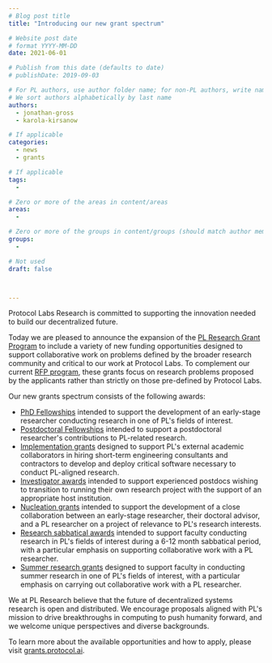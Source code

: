 ```yaml
---
# Blog post title
title: "Introducing our new grant spectrum"

# Website post date
# format YYYY-MM-DD
date: 2021-06-01

# Publish from this date (defaults to date)
# publishDate: 2019-09-03

# For PL authors, use author folder name; for non-PL authors, write name as in paper within ""
# We sort authors alphabetically by last name
authors:
  - jonathan-gross
  - karola-kirsanow

# If applicable
categories:
  - news
  - grants

# If applicable
tags:
  - 

# Zero or more of the areas in content/areas
areas:
  -

# Zero or more of the groups in content/groups (should match author membership)
groups:
  -

# Not used
draft: false



---
```


Protocol Labs  Research is committed to supporting the innovation needed to build our decentralized future. 

Today we are pleased to announce the expansion of the [PL Research Grant Program](http://grants.protocol.ai) to include a variety of new funding opportunities designed to support collaborative work on problems defined by the broader research community and critical to our work at Protocol Labs. To complement our current [RFP program](https://github.com/protocol/research-grants#rfps), these grants focus on research problems proposed by the applicants rather than strictly on those pre-defined by Protocol Labs. 

Our new grants spectrum consists of the following awards: 

- [PhD Fellowships](https://grants.protocol.ai/prog/phd_fellowship/) intended to support the development of an early-stage researcher conducting research in one of PL's fields of interest.
- [Postdoctoral Fellowships](https://grants.protocol.ai/prog/postdoctoral_fellowship/) intended to support a postdoctoral researcher's contributions to PL-related research.
- [Implementation grants](https://grants.protocol.ai/prog/implementation_grant/) designed to support PL's external academic collaborators in hiring short-term engineering consultants and contractors to develop and deploy critical software necessary to conduct PL-aligned research.
- [Investigator awards](https://grants.protocol.ai/prog/investigator_award/) intended to support experienced postdocs wishing to transition to running their own research project with the support of an appropriate host institution.
- [Nucleation grants](https://grants.protocol.ai/prog/nucleation_grant/) intended to support the development of a close collaboration between an early-stage researcher, their doctoral advisor, and a PL researcher on a project of relevance to PL's research interests.
- [Research sabbatical awards](https://grants.protocol.ai/prog/research_sabbatical_award/) intended to support faculty conducting research in PL's fields of interest during a 6-12 month sabbatical period, with a particular emphasis on supporting collaborative work with a PL researcher.
- [Summer research grants](https://grants.protocol.ai/prog/summer_research_grant/) designed to support faculty in conducting summer research in one of PL's fields of interest, with a particular emphasis on carrying out collaborative work with a PL researcher.

We at PL Research believe that the future of decentralized systems research is open and distributed. We encourage proposals aligned with PL's mission to drive breakthroughs in computing to push humanity forward, and we welcome unique perspectives and diverse backgrounds. 

To learn more about the available opportunities and how to apply, please visit [grants.protocol.ai](http://grants.protocol.ai).
